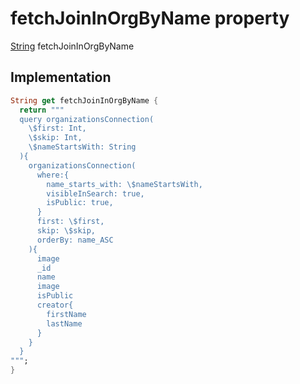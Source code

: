 


# fetchJoinInOrgByName property









[String](https://api.flutter.dev/flutter/dart-core/String-class.html) fetchJoinInOrgByName
  







## Implementation

```dart
String get fetchJoinInOrgByName {
  return """
  query organizationsConnection(
    \$first: Int,
    \$skip: Int,
    \$nameStartsWith: String
  ){
    organizationsConnection(
      where:{
        name_starts_with: \$nameStartsWith,
        visibleInSearch: true,
        isPublic: true,
      }
      first: \$first,
      skip: \$skip,
      orderBy: name_ASC
    ){
      image
      _id
      name
      image
      isPublic
      creator{
        firstName
        lastName
      }
    }
  }
""";
}
```








